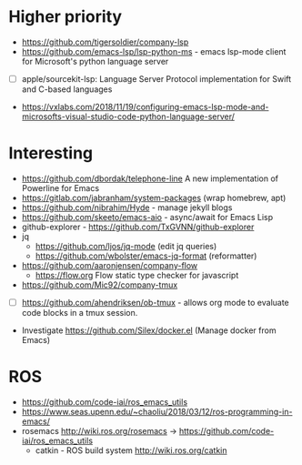 Higher priority
===============

-	https://github.com/tigersoldier/company-lsp
-	https://github.com/emacs-lsp/lsp-python-ms - emacs lsp-mode client for Microsoft's python language server
-	[ ] apple/sourcekit-lsp: Language Server Protocol implementation for Swift and C-based languages
-	https://vxlabs.com/2018/11/19/configuring-emacs-lsp-mode-and-microsofts-visual-studio-code-python-language-server/

Interesting
===========

-	https://github.com/dbordak/telephone-line A new implementation of Powerline for Emacs
-	https://gitlab.com/jabranham/system-packages (wrap homebrew, apt)
-	https://github.com/nibrahim/Hyde - manage jekyll blogs
-	https://github.com/skeeto/emacs-aio - async/await for Emacs Lisp
-	github-explorer - https://github.com/TxGVNN/github-explorer
-	jq
	-	https://github.com/ljos/jq-mode (edit jq queries)
	-	https://github.com/wbolster/emacs-jq-format (reformatter)
-	https://github.com/aaronjensen/company-flow
	-	https://flow.org Flow static type checker for javascript
-	https://github.com/Mic92/company-tmux
-	[ ] https://github.com/ahendriksen/ob-tmux - allows org mode to evaluate code blocks in a tmux session.
-	Investigate https://github.com/Silex/docker.el (Manage docker from Emacs)

ROS
===

-	https://github.com/code-iai/ros_emacs_utils
-	https://www.seas.upenn.edu/~chaoliu/2018/03/12/ros-programming-in-emacs/
-	rosemacs http://wiki.ros.org/rosemacs -> https://github.com/code-iai/ros_emacs_utils
	-	catkin - ROS build system http://wiki.ros.org/catkin

